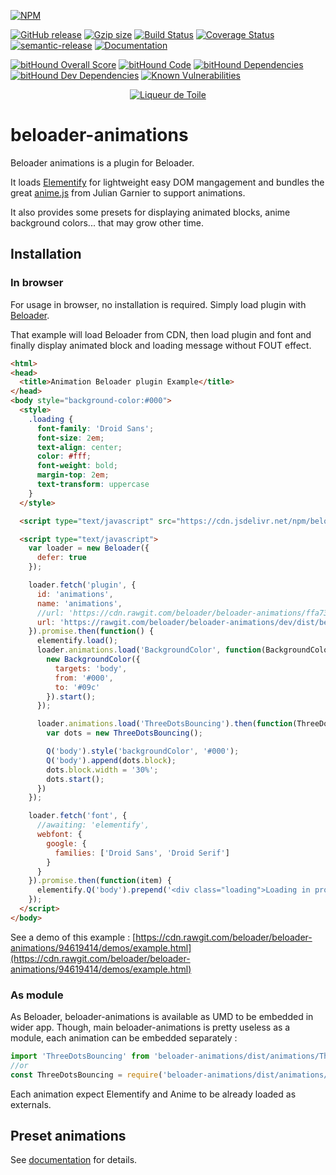 [![NPM](https://nodei.co/npm/beloader-animations.png?downloads=true&downloadRank=true&stars=true)](https://www.npmjs.com/package/beloader-animations)

[![GitHub release](https://img.shields.io/github/release/beloader/beloader-animations.svg)](https://github.com/beloader/beloader-animations)
[![Gzip size](http://img.badgesize.io/https://cdn.jsdelivr.net/npm/beloader-animations@latest?compression=gzip&style=flat-square)](https://cdn.jsdelivr.net/npm/beloader-animations@latest)
[![Build Status](https://travis-ci.org/beloader/beloader-animations.svg?branch=master)](https://travis-ci.org/beloader/beloader-animations)
[![Coverage Status](https://coveralls.io/repos/github/beloader/beloader-animations/badge.svg?branch=master)](https://coveralls.io/github/beloader/beloader-animations?branch=master)
[![semantic-release](https://img.shields.io/badge/%20%20%F0%9F%93%A6%F0%9F%9A%80-semantic--release-e10079.svg)](https://github.com/semantic-release/semantic-release)
[![Documentation](https://beloader.github.io/beloader-animations//badge.svg)](https://beloader.github.io/beloader-animations/)

[![bitHound Overall Score](https://www.bithound.io/github/beloader/beloader-animations/badges/score.svg)](https://www.bithound.io/github/beloader/beloader-animations)
[![bitHound Code](https://www.bithound.io/github/beloader/beloader-animations/badges/code.svg)](https://www.bithound.io/github/beloader/beloader-animations)
[![bitHound Dependencies](https://www.bithound.io/github/beloader/beloader-animations/badges/dependencies.svg)](https://www.bithound.io/github/beloader/beloader-animations/master/dependencies/npm)
[![bitHound Dev Dependencies](https://www.bithound.io/github/beloader/beloader-animations/badges/devDependencies.svg)](https://www.bithound.io/github/beloader/beloader-animations/master/dependencies/npm)
[![Known Vulnerabilities](https://snyk.io/test/github/beloader/beloader-animations/badge.svg?targetFile=package.json)](https://snyk.io/test/github/beloader/beloader-animations?targetFile=package.json)

<p align="center"><a href="https://liqueurdetoile.com" target="\_blank"><img src="https://hosting.liqueurdetoile.com/logo_lqdt.png" alt="Liqueur de Toile"></a></p>

# beloader-animations
Beloader animations is a plugin for Beloader.

It loads [Elementify](https://github.com/liqueurdetoile/elementify) for lightweight easy DOM
mangagement and bundles the great
[anime.js](https://github.com/juliangarnier/anime) from Julian Garnier to support
animations.

It also provides some presets for displaying animated blocks, anime background colors... that may grow other time.

## Installation

### In browser
For usage in browser, no installation is required. Simply load plugin with [Beloader](https://beloader.github.io/beloader/manual/plugins.html).

That example will load Beloader from CDN, then load plugin and font and finally display animated block and loading message without FOUT effect.

```html
<html>
<head>
  <title>Animation Beloader plugin Example</title>
</head>
<body style="background-color:#000">
  <style>
    .loading {
      font-family: 'Droid Sans';
      font-size: 2em;
      text-align: center;
      color: #fff;
      font-weight: bold;
      margin-top: 2em;
      text-transform: uppercase
    }
  </style>

  <script type="text/javascript" src="https://cdn.jsdelivr.net/npm/beloader@1.5.1"></script>

  <script type="text/javascript">
    var loader = new Beloader({
      defer: true
    });

    loader.fetch('plugin', {
      id: 'animations',
      name: 'animations',
      //url: 'https://cdn.rawgit.com/beloader/beloader-animations/ffa73da1/dist/beloader-animations.min.js'
      url: 'https://rawgit.com/beloader/beloader-animations/dev/dist/beloader-animations.min.js'
    }).promise.then(function() {
      elementify.load();
      loader.animations.load('BackgroundColor', function(BackgroundColor) {
        new BackgroundColor({
          targets: 'body',
          from: '#000',
          to: '#09c'
        }).start();
      });

      loader.animations.load('ThreeDotsBouncing').then(function(ThreeDotsBouncing) {
        var dots = new ThreeDotsBouncing();

        Q('body').style('backgroundColor', '#000');
        Q('body').append(dots.block);
        dots.block.width = '30%';
        dots.start();
      })
    });

    loader.fetch('font', {
      //awaiting: 'elementify',
      webfont: {
        google: {
          families: ['Droid Sans', 'Droid Serif']
        }
      }
    }).promise.then(function(item) {
      elementify.Q('body').prepend('<div class="loading">Loading in progress</div>');
    });
  </script>
</body>
```

See a demo of this example : [https://cdn.rawgit.com/beloader/beloader-animations/94619414/demos/example.html](https://cdn.rawgit.com/beloader/beloader-animations/94619414/demos/example.html)

### As module
As Beloader, beloader-animations is available as UMD to be embedded in wider app. Though, main beloader-animations is pretty useless as a module, each animation can be embedded separately :
```javascript
import 'ThreeDotsBouncing' from 'beloader-animations/dist/animations/ThreeDotsBouncing';
//or
const ThreeDotsBouncing = require('beloader-animations/dist/animations/ThreeDotsBouncing').default;
```
Each animation expect Elementify and Anime to be already loaded as externals.

## Preset animations
See [documentation](https://beloader.github.io/beloader-animations/) for details.
